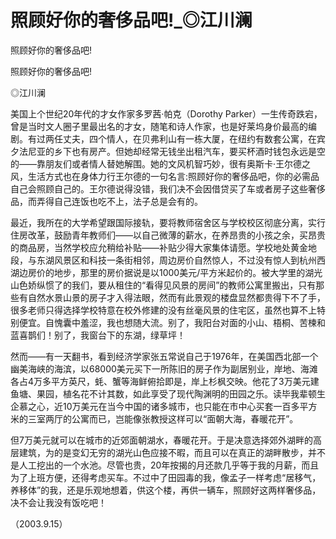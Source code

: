 # 照顾好你的奢侈品吧!_◎江川澜

照顾好你的奢侈品吧!

照顾好你的奢侈品吧!

◎江川澜

美国上个世纪20年代的才女作家多罗茜·帕克（Dorothy Parker）一生传奇跌宕，曾是当时文人圈子里最出名的才女，随笔和诗人作家，也是好莱坞身价最高的编剧。有过两任丈夫，四个情人，在贝弗利山有一栋大厦，在纽约有数套公寓，在宾夕法尼亚的乡下也有房产。但她却经常无钱坐出租汽车，要买杯酒时钱包永远是空的——靠朋友们或者情人替她解围。她的文风机智巧妙，很有奥斯卡·王尔德之风，生活方式也在身体力行王尔德的一句名言:照顾好你的奢侈品吧，你的必需品自己会照顾自己的。王尔德说得没错，我们决不会因借贷买了车或者房子这些奢侈品，而弄得自己连饭也吃不上，法子总是会有的。

最近，我所在的大学希望跟国际接轨，要将教师宿舍区与学校校区彻底分离，实行住房改革，鼓励青年教师们——以自己微薄的薪水，在养昂贵的小孩之余，买昂贵的商品房，当然学校应允稍给补贴——补贴少得大家集体请愿。学校地处黄金地段，与东湖风景区和科技一条街相邻，周边房价自然惊人，不过没有惊人到杭州西湖边房价的地步，那里的房价据说是以1000美元/平方米起价的。被大学里的湖光山色娇纵惯了的我们，要从租住的“看得见风景的房间”的教师公寓里搬出，只有那些有自然水景山景的房子才入得法眼，然而有此景观的楼盘显然都贵得下不了手，很多老师只得选择学校特意在校外修建的没有丝毫风景的住宅区，虽然也算不上特别便宜。自愧囊中羞涩，我也想随大流。别了，我阳台对面的小山、梧桐、苦楝和蓝喜鹊们！别了，我窗台下的东湖，绿草坪！

然而——有一天翻书，看到经济学家张五常说自己于1976年，在美国西北部一个幽美海峡的海滨，以68000美元买下一所陈旧的房子作为副居别业，岸地、海滩各占4万多平方英尺，蚝、蟹等海鲜俯拾即是，岸上杉枫交映。他花了3万美元建鱼塘、果园，植名花不计其数，如此享受了现代陶渊明的田园之乐。读毕我辈顿生企慕之心，近10万美元在当今中国的诸多城市，也只能在市中心买套一百多平方米的三室两厅的公寓而已，岂能像张教授这样可以“面朝大海，春暖花开”。

但7万美元就可以在城市的近郊面朝湖水，春暖花开。于是决意选择郊外湖畔的高层建筑，为的是变幻无穷的湖光山色应接不暇，而且可以在真正的湖畔散步，并不是人工挖出的一个水池。尽管也贵，20年按揭的月还款几乎等于我的月薪，而且为了上班方便，还得考虑买车。不过中了田园毒的我，像孟子一样考虑“居移气，养移体”的我，还是乐观地想着，供这个楼，再供一辆车，照顾好这两样奢侈品，决不会让我没有饭吃吧！

（2003.9.15）